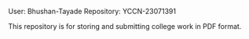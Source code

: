 User: Bhushan-Tayade
Repository: YCCN-23071391

This repository is for storing and submitting college work in PDF format.
